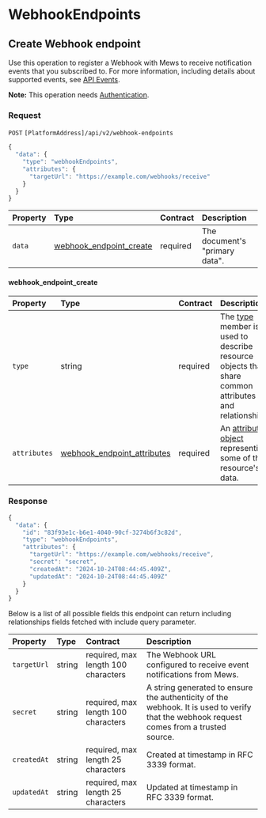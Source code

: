 <!-- AUTOMATICALLY GENERATED, DO NOT MODIFY -->
# WebhookEndpoints

## Create Webhook endpoint

Use this operation to register a Webhook with Mews to receive notification events that you subscribed to.
For more information, including details about supported events, see [API Events](../events/README.md).

**Note:** This operation needs [Authentication](../guidelines/authentication.md).

### Request

`POST` `[PlatformAddress]/api/v2/webhook-endpoints`

```javascript
{
  "data": {
    "type": "webhookEndpoints",
    "attributes": {
      "targetUrl": "https://example.com/webhooks/receive"
    }
  }
}
```

| Property | Type | Contract | Description |
| :-- | :-- | :-- | :-- |
| `data` | [webhook_endpoint_create](webhookendpoints.md#webhook_endpoint_create) | required | The document's "primary data". |

#### webhook_endpoint_create

| Property | Type | Contract | Description |
| :-- | :-- | :-- | :-- |
| `type` | string | required | The [type](https://jsonapi.org/format/#document-resource-object-identification) member is used to describe resource objects that share common attributes and relationships. |
| `attributes` | [webhook_endpoint_attributes](webhookendpoints.md#webhook_endpoint_attributes) | required | An [attributes object](https://jsonapi.org/format/#document-resource-object-attributes) representing some of the resource's data. |

### Response

```javascript
{
  "data": {
    "id": "83f93e1c-b6e1-4040-90cf-3274b6f3c82d",
    "type": "webhookEndpoints",
    "attributes": {
      "targetUrl": "https://example.com/webhooks/receive",
      "secret": "secret",
      "createdAt": "2024-10-24T08:44:45.409Z",
      "updatedAt": "2024-10-24T08:44:45.409Z"
    }
  }
}
```
Below is a list of all possible fields this endpoint can return including relationships fields fetched with include query parameter.

| Property | Type | Contract | Description |
| :-- | :-- | :-- | :-- |
| `targetUrl` | string | required, max length 100 characters | The Webhook URL configured to receive event notifications from Mews. |
| `secret` | string | required, max length 100 characters | A string generated to ensure the authenticity of the webhook. It is used to verify that the webhook request comes from a trusted source. |
| `createdAt` | string | required, max length 25 characters | Created at timestamp in RFC 3339 format. |
| `updatedAt` | string | required, max length 25 characters | Updated at timestamp in RFC 3339 format. |
